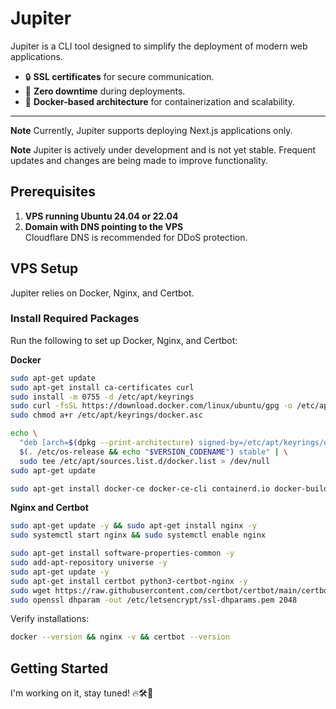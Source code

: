 # Jupiter

Jupiter is a CLI tool designed to simplify the deployment of modern web applications.

- 🔒 **SSL certificates** for secure communication.
- 🚀 **Zero downtime** during deployments.
- 🐳 **Docker-based architecture** for containerization and scalability.

---

**Note** Currently, Jupiter supports deploying Next.js applications only.

**Note** Jupiter is actively under development and is not yet stable. Frequent updates and changes are being made to improve functionality.

## Prerequisites

1. **VPS running Ubuntu 24.04 or 22.04**
2. **Domain with DNS pointing to the VPS**  
   Cloudflare DNS is recommended for DDoS protection.

## VPS Setup

Jupiter relies on Docker, Nginx, and Certbot.

### Install Required Packages

Run the following to set up Docker, Nginx, and Certbot:

**Docker**

```bash
sudo apt-get update
sudo apt-get install ca-certificates curl
sudo install -m 0755 -d /etc/apt/keyrings
sudo curl -fsSL https://download.docker.com/linux/ubuntu/gpg -o /etc/apt/keyrings/docker.asc
sudo chmod a+r /etc/apt/keyrings/docker.asc

echo \
  "deb [arch=$(dpkg --print-architecture) signed-by=/etc/apt/keyrings/docker.asc] https://download.docker.com/linux/ubuntu \
  $(. /etc/os-release && echo "$VERSION_CODENAME") stable" | \
  sudo tee /etc/apt/sources.list.d/docker.list > /dev/null
sudo apt-get update
```

```bash
sudo apt-get install docker-ce docker-ce-cli containerd.io docker-buildx-plugin docker-compose-plugin
```

**Nginx and Certbot**

```bash
sudo apt-get update -y && sudo apt-get install nginx -y
sudo systemctl start nginx && sudo systemctl enable nginx
```

```bash
sudo apt-get install software-properties-common -y
sudo add-apt-repository universe -y
sudo apt-get update -y
sudo apt-get install certbot python3-certbot-nginx -y
sudo wget https://raw.githubusercontent.com/certbot/certbot/main/certbot-nginx/certbot_nginx/_internal/tls_configs/options-ssl-nginx.conf -P /etc/letsencrypt/
sudo openssl dhparam -out /etc/letsencrypt/ssl-dhparams.pem 2048
```

Verify installations:

```bash
docker --version && nginx -v && certbot --version
```

## Getting Started

I'm working on it, stay tuned! 🔥🛠️🚀

<!-- 1. **Configure SSH**
   Generate an SSH key:

   ```bash
   ssh-keygen -t ed25519 -C "your_email@example.com"
   ```

   Add the public key to the VPS in `~/.ssh/authorized_keys`.

2. **Install Jupiter CLI**

   ```bash
   npm i -g ju
   ```

3. **Initialize a Project**
   Create or use an existing Next.js project:

   ```bash
   create-next-app@latest
   ```

   ```bash
   ju init
   ```

   Follow the prompts to configure your deployment.

4. **Deploy**

   Finally, deploy your project:

   ```bash
   ju d
   ``` -->

<!-- ---

This is just the beginning! Share your thoughts or suggest features to shape Jupiter into the ultimate deployment tool. 🚀 -->
